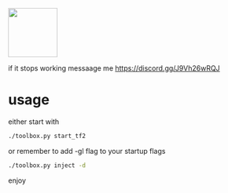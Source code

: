 <img src='https://github.com/ooxymoron/oxide/blob/master/assets/oxide-logo-outlined.bmp' width='100'>

if it stops working messaage me
https://discord.gg/J9Vh26wRQJ

# usage
either start with 

```sh
./toolbox.py start_tf2
```
or 
remember to add -gl flag to your startup flags
```sh
./toolbox.py inject -d
```
enjoy
